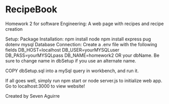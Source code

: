 # RecipeBook
Homework 2 for software Engineering:  A web page with recipes and recipe creation

Setup: 
Package Installation:
npm install node
npm install express pug dotenv mysql
Database Connection:
Create a .env file with the following fields
DB_HOST=localhost
DB_USER=yourMYSQLuser
DB_PASS=yourMYSQLpass
DB_NAME=homework2 OR your dbName. Be sure to change name in dbSetup if you use an alternate name.

COPY dbSetup.sql into a mySql query in workbench, and run it.

If all goes well, simply run npm start or node server.js to initialize web app. Go to localhost:3000 to view website!

Created by Seven Aguirre
